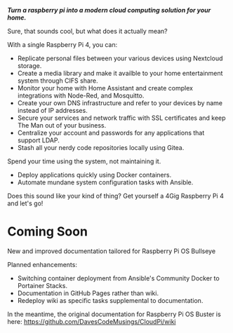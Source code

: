 **_Turn a raspberry pi into a modern cloud computing solution for your home._**

Sure, that sounds cool, but what does it actually mean?

With a single Raspberry Pi 4, you can:
* Replicate personal files between your various devices using Nextcloud storage.
* Create a media library and make it availble to your home entertainment system through CIFS share.
* Monitor your home with Home Assistant and create complex integrations with Node-Red, and Mosquitto.
* Create your own DNS infrastructure and refer to your devices by name instead of IP addresses.
* Secure your services and network traffic with SSL certificates and keep The Man out of your business.
* Centralize your account and passwords for any applications that support LDAP.
* Stash all your nerdy code repositories locally using Gitea.

Spend your time using the system, not maintaining it.
* Deploy applications quickly using Docker containers.
* Automate mundane system configuration tasks with Ansible.

Does this sound like your kind of thing? Get yourself a 4Gig Raspberry Pi 4 and let's go!

# Coming Soon
New and improved documentation tailored for Raspberry Pi OS Bullseye

Planned enhancements:
* Switching container deployment from Ansible's Community Docker to Portainer Stacks.
* Documentation in GitHub Pages rather than wiki.
* Redeploy wiki as specific tasks supplemental to documentation.

In the meantime, the original documentation for Raspberry Pi OS Buster is here: https://github.com/DavesCodeMusings/CloudPi/wiki
